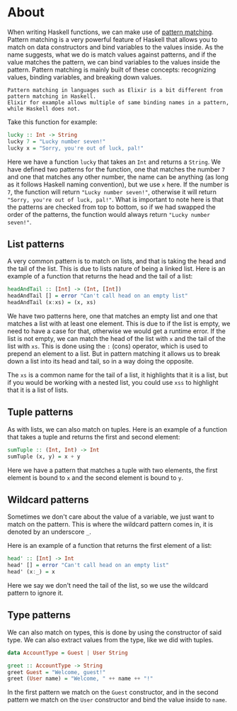# About

When writing Haskell functions, we can make use of [pattern matching][pattern-matching].
Pattern matching is a very powerful feature of Haskell that allows you to match on data constructors and bind variables to the values inside.
As the name suggests, what we do is match values against patterns, and if the value matches the pattern, we can bind variables to the values inside the pattern.
Pattern matching is mainly built of these concepts: recognizing values, binding variables, and breaking down values.

~~~~exercism/note
Pattern matching in languages such as Elixir is a bit different from pattern matching in Haskell.
Elixir for example allows multiple of same binding names in a pattern, while Haskell does not.
~~~~


Take this function for example:

```haskell
lucky :: Int -> String
lucky 7 = "Lucky number seven!"
lucky x = "Sorry, you're out of luck, pal!"
```

Here we have a function `lucky` that takes an `Int` and returns a `String`.
We have defined two patterns for the function, one that matches the number `7` and one that matches any other number, the name can be anything (as long as it follows Haskell naming convention), but we use `x` here.
If the number is `7`, the function will return `"Lucky number seven!"`, otherwise it will return `"Sorry, you're out of luck, pal!"`.
What is important to note here is that the patterns are checked from top to bottom, so if we had swapped the order of the patterns, the function would always return `"Lucky number seven!"`.

## List patterns

A very common pattern is to match on lists, and that is taking the head and the tail of the list.
This is due to lists nature of being a linked list.
Here is an example of a function that returns the head and the tail of a list:

```haskell
headAndTail :: [Int] -> (Int, [Int])
headAndTail [] = error "Can't call head on an empty list"
headAndTail (x:xs) = (x, xs)
```

We have two patterns here, one that matches an empty list and one that matches a list with at least one element.
This is due to if the list is empty, we need to have a case for that, otherwise we would get a runtime error.
If the list is not empty, we can match the head of the list with `x` and the tail of the list with `xs`.
This is done using the `:` (cons) operator, which is used to prepend an element to a list.
But in pattern matching it allows us to break down a list into its head and tail, so in a way doing the opposite.

The `xs` is a common name for the tail of a list, it highlights that it is a list, but if you would be working with a nested list, you could use `xss` to highlight that it is a list of lists.

## Tuple patterns

As with lists, we can also match on tuples.
Here is an example of a function that takes a tuple and returns the first and second element:

```haskell
sumTuple :: (Int, Int) -> Int
sumTuple (x, y) = x + y
```

Here we have a pattern that matches a tuple with two elements, the first element is bound to `x` and the second element is bound to `y`.

## Wildcard patterns

Sometimes we don't care about the value of a variable, we just want to match on the pattern.
This is where the wildcard pattern comes in, it is denoted by an underscore `_`.

Here is an example of a function that returns the first element of a list:

```haskell
head' :: [Int] -> Int
head' [] = error "Can't call head on an empty list"
head' (x:_) = x
```

Here we say we don't need the tail of the list, so we use the wildcard pattern to ignore it.

## Type patterns

We can also match on types, this is done by using the constructor of said type.
We can also extract values from the type, like we did with tuples.

```haskell
data AccountType = Guest | User String 

greet :: AccountType -> String
greet Guest = "Welcome, guest!"
greet (User name) = "Welcome, " ++ name ++ "!"
```

In the first pattern we match on the `Guest` constructor, and in the second pattern we match on the `User` constructor and bind the value inside to `name`.

[pattern-matching]: https://en.wikibooks.org/wiki/Haskell/Pattern_matching
